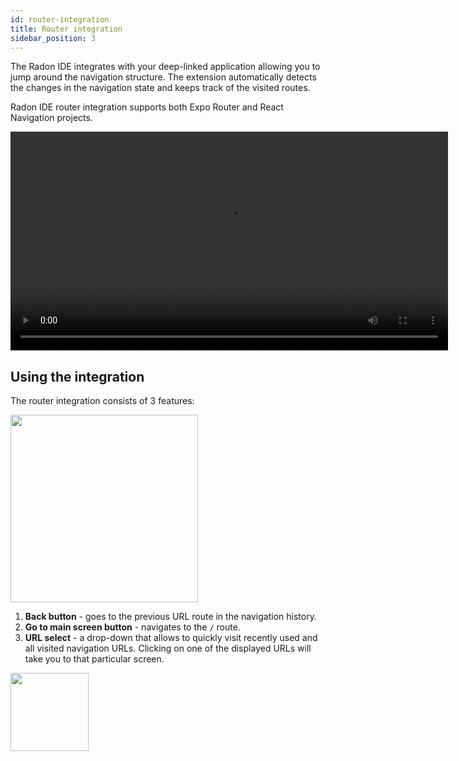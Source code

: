 ```yaml
---
id: router-integration
title: Router integration
sidebar_position: 3
---
```


The Radon IDE integrates with your deep-linked application allowing you to jump around the navigation structure.
The extension automatically detects the changes in the navigation state and keeps track of the visited routes.

Radon IDE router integration supports both Expo Router and React Navigation projects.

<video autoPlay loop width="700" controls className="shadow-image">
  <source src="/video/ide_router_integration.mp4" type="video/mp4"/>
</video>

## Using the integration

The router integration consists of 3 features:

<img width="300" src="/img/docs/ide_router_integration.png" className="shadow-image"/>

1. **Back button** - goes to the previous URL route in the navigation history.
2. **Go to main screen button** - navigates to the `/` route.
3. **URL select** - a drop-down that allows to quickly visit recently used and all visited navigation URLs. Clicking on one of the displayed URLs will take you to that particular screen.

<img width="125" src="/img/docs/ide_url_select.png" />
